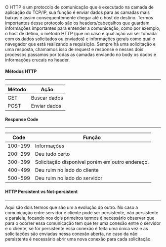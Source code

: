 
O HTTP é um protocolo de comunicação que é executado na camada de aplicação do TCP/IP, sua função é enviar dados para as camadas mais baixas e assim consequentemente chegar até o host de destino. Termos importantes desse protocolo são os headers/cabeçalhos que guardam informações importantes para entender a comunicação, como por exemplo, o host de detino, o método HTTP (que no caso é qual ação vai ser tomada com os dados solicitados ou enviados) e informações gerais como qual o navegador que está realizando a requisição. Sempre há uma solicitação e uma resposta, chamamos isso de request e response e nesses dois processos passamos por todas as camadas enviando no body os dados e informações crucais no header.


#### Métodos HTTP
---

|Método|Ação|
|---|---|
|GET|Buscar dados|
|POST|Enviar dados|

#### Response Code
---

| Code    | Função                                          |
| ------- | ----------------------------------------------- |
| 100-199 | Informações                                     |
| 200-299 | Deu tudo certo                                  |
| 300-399 | Solicitação disponível porém em outro endereço. |
| 400-499 | Deu ruim no lado do cliente                     |
| 500-599 | Deu ruim no lado do servidor                    |

#### HTTP Persistent vs Not-persistent
---
Aqui são dois termos que são um a evolução do outro. No caso a comunicação entre servidor e cliente pode ser persistente, não persistente e paralela, focando nos dois primeiros termos é necessário observar que para o ocorrer essa comunicação tem que ter uma conexão entre o servidor e o cliente, se for persistente essa conexão é feita uma única vez e as solicitações são enviadas nessa conexão aberta, no caso da não persistente é necessário abrir uma nova conexão para cada solicitação.